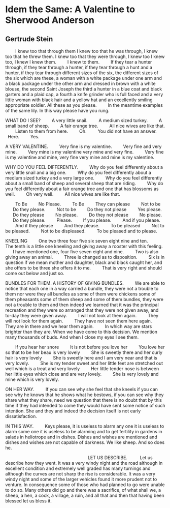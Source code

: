 # Idem the Same: A Valentine to Sherwood Anderson
## Gertrude Stein
        I knew too that through them I knew too that he was through, I knew
too that he threw them. I knew too that they were through, I knew too I knew
too, I knew I knew them.
        I knew to them.
        If they tear a hunter through, if they tear through a hunter, if they
tear through a hunt and a hunter, if they tear through different sizes of the
six, the different sizes of the six which are these, a woman with a white
package under one arm and a black package under the other arm and dressed in
brown with a white blouse, the second Saint Joseph the third a hunter in a
blue coat and black garters and a plaid cap, a fourth a knife grinder who is
full faced and a very little woman with black hair and a yellow hat and an
excellently smiling appropriate soldier. All these as you please.
        In the meantime examples of the same lily. In this way please have you
rung.

WHAT DO I SEE?
        A very little snail.
        A medium sized turkey.
        A small band of sheep.
        A fair orange tree.
        All nice wives are like that.
        Listen to them from here.
        Oh.
        You did not have an answer.
        Here.
        Yes.

A VERY VALENTINE.
        Very fine is my valentine.
        Very fine and very mine.
        Very mine is my valentine very mine and very fine.
        Very fine is my valentine and mine, very fine very mine and mine is my
valentine.

WHY DO YOU FEEL DIFFERENTLY.
        Why do you feel differently about a very little snail and a big one.
        Why do you feel differently about a medium sized turkey and a very
large one.
        Why do you feel differently about a small band of sheep and several
sheep that are riding.
        Why do you feel differently about a fair orange tree and one that has
blossoms as well.
        Oh very well.
        All nice wives are like that.



        To Be
        No Please.
        To Be
        They can please
        Not to be
        Do they please.
        Not to be
        Do they not please
        Yes please.
        Do they please
        No please.
        Do they not please
        No please.
        Do they please.
        Please.
        If you please.
        And if you please.
        And if they please
        And they please.
        To be pleased
        Not to be pleased.
        Not to be displeased.
        To be pleased and to please.

KNEELING
        One two three four five six seven eight nine and ten.
        The tenth is a little one kneeling and giving away a rooster with this
feeling.
        I have mentioned one, four five seven eight and nine.
        Two is also giving away an animal.
        Three is changed as to disposition.
        Six is in question if we mean mother and daughter, black and black
caught her, and she offers to be three she offers it to me.
        That is very right and should come out below and just so.

BUNDLES FOR THEM.
A HISTORY OF GIVING BUNDLES.
        We are able to notice that each one in a way carried a bundle, they
were not a trouble to them nor were they all bundles as some of them were
chickens some of them pheasants some of them sheep and some of them bundles,
they were not a trouble to them and then indeed we learned that it was the
principal recreation and they were so arranged that they were not given away,
and to-day they were given away.
        I will not look at them again.
        They will not look for them again.
        They have not seen them here again.
        They are in there and we hear them again.
        In which way are stars brighter than they are. When we have come to
this decision. We mention many thousands of buds. And when I close my eyes I
see them.

        If you hear her snore
        It is not before you love her
        You love her so that to be her beau is very lovely
        She is sweetly there and her curly hair is very lovely
        She is sweetly here and I am very near and that is very lovely.
        She is my tender sweet and her little feet are stretched out well
which is a treat and very lovely
        Her little tender nose is between her little eyes which close and are
very lovely.
        She is very lovely and mine which is very lovely.

ON HER WAY.
        If you can see why she feel that she kneels if you can see why he
knows that he shows what he bestows, if you can see why they share what they
share, need we question that there is no doubt that by this time if they had
intended to come they would have sent some notice of such intention. She and
they and indeed the decision itself is not early dissatisfaction.

IN THIS WAY.
        Keys please, it is useless to alarm any one it is useless to alarm
some one it is useless to be alarming and to get fertility in gardens in
salads in heliotrope and in dishes. Dishes and wishes are mentioned and dishes
and wishes are not capable of darkness. We like sheep. And so does he.

                                                                  LET US
DESCRIBE.
         Let us describe how they went. It was a very windy night and the road
although in excellent condition and extremely well graded has many turnings
and although the curves are not sharp the rise is considerable. It was a very
windy night and some of the larger vehicles found it more prudent not to
venture. In consequence some of those who had planned to go were unable to do
so. Many others did go and there was a sacrifice, of what shall we, a sheep, a
hen, a cock, a village, a ruin, and all that and then that having been blessed
let us bless it.